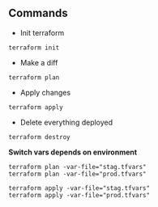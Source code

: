 
## Commands

- Init terraform
```shell
terraform init
```

- Make a diff

```shell
terraform plan
```

- Apply changes
```shell
terraform apply
```

- Delete everything deployed
```shell
terraform destroy
```

**Switch vars depends on environment**
```shell
terraform plan -var-file="stag.tfvars"
terraform plan -var-file="prod.tfvars"

terraform apply -var-file="stag.tfvars"
terraform apply -var-file="prod.tfvars"
```
